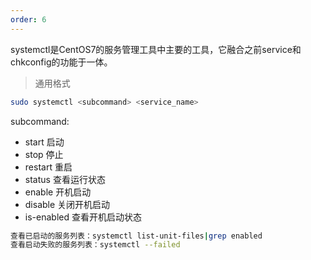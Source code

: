 ```yaml
---
order: 6
---
```

systemctl是CentOS7的服务管理工具中主要的工具，它融合之前service和chkconfig的功能于一体。

> 通用格式

```sh
sudo systemctl <subcommand> <service_name>
```

subcommand:

- start 启动
- stop 停止
- restart 重启
- status 查看运行状态
- enable 开机启动
- disable 关闭开机启动
- is-enabled 查看开机启动状态


```sh
查看已启动的服务列表：systemctl list-unit-files|grep enabled
查看启动失败的服务列表：systemctl --failed
```